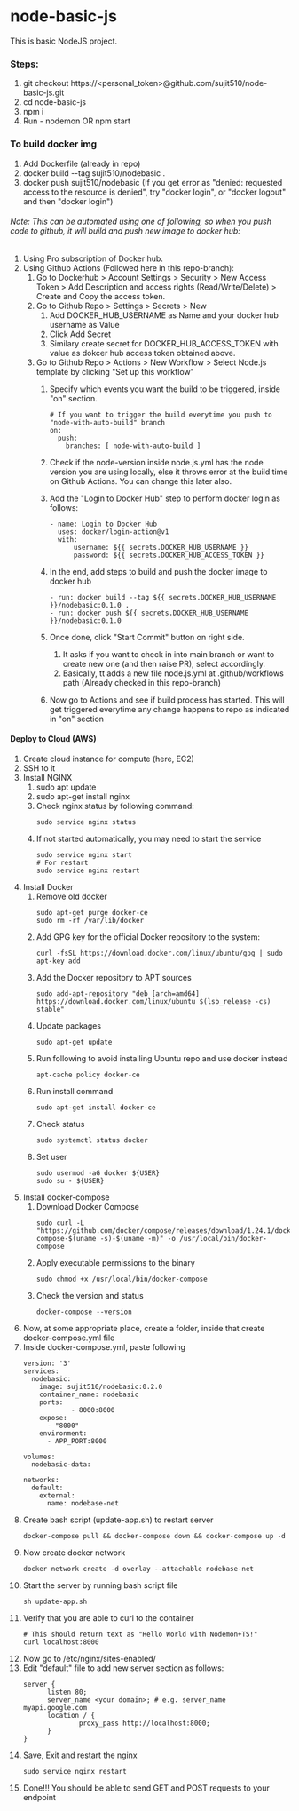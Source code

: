# node-basic-js

This is basic NodeJS project.

### Steps:
1. git checkout https://<personal_token>@github.com/sujit510/node-basic-js.git
1. cd node-basic-js
1. npm i
1. Run - nodemon OR npm start


### To build docker img
1. Add Dockerfile (already in repo)
1. docker build --tag sujit510/nodebasic .
1. docker push sujit510/nodebasic
(If you get error as "denied: requested access to the resource is denied", try "docker login", or "docker logout" and then "docker login")

###### Note: This can be automated using one of following, so when you push code to github, it will build and push new image to docker hub:
1. Using Pro subscription of Docker hub.
1. Using Github Actions (Followed here in this repo-branch):
    1. Go to Dockerhub > Account Settings > Security > New Access Token > Add Description and access rights (Read/Write/Delete) > Create and Copy the access token.
    1. Go to Github Repo > Settings > Secrets > New
        1. Add DOCKER_HUB_USERNAME as Name and your docker hub username as Value
        1. Click Add Secret
        1. Similary create secret for DOCKER_HUB_ACCESS_TOKEN with value as dokcer hub access token obtained above.
    1. Go to Github Repo > Actions > New Workflow > Select Node.js template by clicking "Set up this workflow"
        1. Specify which events you want the build to be triggered, inside "on" section.
            ```
            # If you want to trigger the build everytime you push to "node-with-auto-build" branch
            on:
              push:
                branches: [ node-with-auto-build ]
            ```
        1. Check if the node-version inside node.js.yml has the node version you are using locally, else it throws error at the build time on Github Actions. You can change this later also.
        1. Add the "Login to Docker Hub" step to perform docker login as follows:
            ```
            - name: Login to Docker Hub
              uses: docker/login-action@v1
              with:
                  username: ${{ secrets.DOCKER_HUB_USERNAME }}
                  password: ${{ secrets.DOCKER_HUB_ACCESS_TOKEN }}
            ```
        1. In the end, add steps to build and push the docker image to docker hub
            ```
            - run: docker build --tag ${{ secrets.DOCKER_HUB_USERNAME }}/nodebasic:0.1.0 .
            - run: docker push ${{ secrets.DOCKER_HUB_USERNAME }}/nodebasic:0.1.0
            ```
        1. Once done, click "Start Commit" button on right side.
            1. It asks if you want to check in into main branch or want to create new one (and then raise PR), select accordingly.
            1. Basically, tt adds a new file node.js.yml at .github/workflows path (Already checked in this repo-branch)

        1. Now go to Actions and see if build process has started. This will get triggered everytime any change happens to repo as indicated in "on" section

#### Deploy to Cloud (AWS)
1. Create cloud instance for compute (here, EC2)
1. SSH to it
1. Install NGINX
    1. sudo apt update
    1. sudo apt-get install nginx
    1. Check nginx status by following command:
        ```
        sudo service nginx status
        ```
    1. If not started automatically, you may need to start the service
        ```
        sudo service nginx start
        # For restart
        sudo service nginx restart
        ```
1. Install Docker
    1. Remove old docker
        ```
        sudo apt-get purge docker-ce
        sudo rm -rf /var/lib/docker
        ```
    1. Add GPG key for the official Docker repository to the system:
        ```
        curl -fsSL https://download.docker.com/linux/ubuntu/gpg | sudo apt-key add
        ```
    1. Add the Docker repository to APT sources
        ```
        sudo add-apt-repository "deb [arch=amd64] https://download.docker.com/linux/ubuntu $(lsb_release -cs) stable"
        ```
    1. Update packages
        ```
        sudo apt-get update
        ```
    1. Run following to avoid installing Ubuntu repo and use docker instead
        ```
        apt-cache policy docker-ce
        ```
    1. Run install command
        ```
        sudo apt-get install docker-ce
        ```
    1. Check status
        ```
        sudo systemctl status docker
        ```
    1. Set user
        ```
        sudo usermod -aG docker ${USER}
        sudo su - ${USER}
        ```
1. Install docker-compose
    1. Download Docker Compose
        ```
        sudo curl -L "https://github.com/docker/compose/releases/download/1.24.1/docker-compose-$(uname -s)-$(uname -m)" -o /usr/local/bin/docker-compose
        ```
    1. Apply executable permissions to the binary
        ```
        sudo chmod +x /usr/local/bin/docker-compose
        ```
    1. Check the version and status
        ```
        docker-compose --version
        ```
1. Now, at some appropriate place, create a folder, inside that create docker-compose.yml file
1. Inside docker-compose.yml, paste following
    ```
    version: '3'
    services:
      nodebasic:
        image: sujit510/nodebasic:0.2.0
        container_name: nodebasic
        ports:
                - 8000:8000
        expose:
          - "8000"
        environment:
          - APP_PORT:8000

    volumes:
      nodebasic-data:

    networks:
      default:
        external:
          name: nodebase-net
    ```
1. Create bash script (update-app.sh) to restart server
    ```
    docker-compose pull && docker-compose down && docker-compose up -d
    ```
1. Now create docker network
    ```
    docker network create -d overlay --attachable nodebase-net
    ```
1. Start the server by running bash script file
    ```
    sh update-app.sh
    ```
1. Verify that you are able to curl to the container
    ```
    # This should return text as "Hello World with Nodemon+TS!"
    curl localhost:8000
    ```
1. Now go to /etc/nginx/sites-enabled/
1. Edit "default" file to add new server section as follows:
    ```
    server {
          listen 80;
          server_name <your domain>; # e.g. server_name myapi.google.com
          location / {
                  proxy_pass http://localhost:8000;
          }
    }
    ```
1. Save, Exit and restart the nginx
    ```
    sudo service nginx restart
    ```
1. Done!!! You should be able to send GET and POST requests to your endpoint

